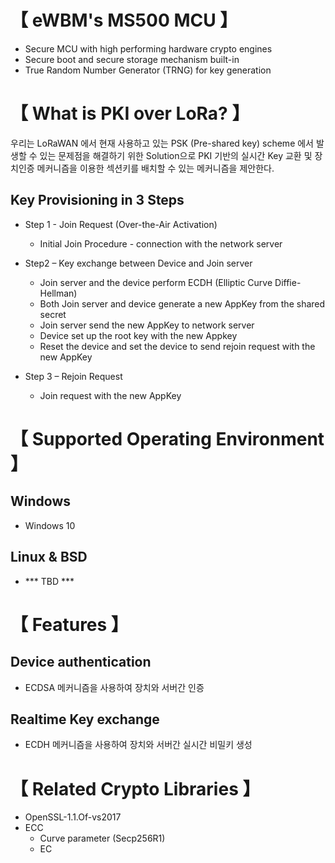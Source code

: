 # **【 eWBM's MS500 MCU 】**
- Secure MCU with high performing hardware crypto engines 
- Secure boot and secure storage mechanism built-in
- True Random Number Generator (TRNG) for key generation

# **【 What is PKI over LoRa? 】**
우리는 LoRaWAN 에서 현재 사용하고 있는 PSK (Pre-shared key) scheme 에서 발생할 수 있는 문제점을 해결하기 위한 Solution으로 PKI 기반의 실시간 Key 교환 및 장치인증 메커니즘을 이용한 섹션키를 배치할 수 있는 메커니즘을 제안한다.   

## Key Provisioning in 3 Steps
   - Step 1 - Join Request (Over-the-Air Activation)
      - Initial Join Procedure - connection with the network server
      
   - Step2 – Key exchange between Device and Join server
      - Join server and the device perform ECDH (Elliptic Curve Diffie-Hellman) 
      - Both Join server and device generate a new AppKey from the shared secret 
      - Join server send the new AppKey to network server
      - Device set up the root key with the new Appkey
      - Reset the device and set the device to send rejoin request with the new AppKey
      
   - Step 3 – Rejoin Request
      - Join request with the new AppKey


# **【 Supported Operating Environment 】**
## Windows
   - Windows 10
   
## Linux & BSD
   - *** TBD ***
  


# **【 Features 】**
## Device authentication 
   - ECDSA 메커니즘을 사용하여 장치와 서버간 인증
   
## Realtime Key exchange
   - ECDH 메커니즘을 사용하여 장치와 서버간 실시간 비밀키 생성

# **【 Related Crypto Libraries 】**
- OpenSSL-1.1.Of-vs2017
- ECC
  - Curve parameter (Secp256R1)
  - EC
 
